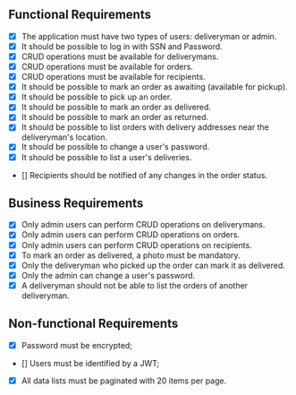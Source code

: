 ## Functional Requirements
 - [x] The application must have two types of users: deliveryman or admin.
 - [x] It should be possible to log in with SSN and Password.
 - [x] CRUD operations must be available for deliverymans.
 - [x] CRUD operations must be available for orders.
 - [x] CRUD operations must be available for recipients.
 - [x] It should be possible to mark an order as awaiting (available for pickup).
 - [x] It should be possible to pick up an order.
 - [x] It should be possible to mark an order as delivered.
 - [x] It should be possible to mark an order as returned.
 - [x] It should be possible to list orders with delivery addresses near the deliveryman's location.
 - [x] It should be possible to change a user's password.
 - [x] It should be possible to list a user's deliveries.
 - [] Recipients should be notified of any changes in the order status.


## Business Requirements
 - [x] Only admin users can perform CRUD operations on deliverymans.
 - [x] Only admin users can perform CRUD operations on orders.
 - [x] Only admin users can perform CRUD operations on recipients.
 - [x] To mark an order as delivered, a photo must be mandatory.
 - [x] Only the deliveryman who picked up the order can mark it as delivered.
 - [x] Only the admin can change a user's password.
 - [x] A deliveryman should not be able to list the orders of another deliveryman.

 ## Non-functional Requirements
- [x] Password must be encrypted;
- [] Users must be identified by a JWT;
- [x] All data lists must be paginated with 20 items per page.